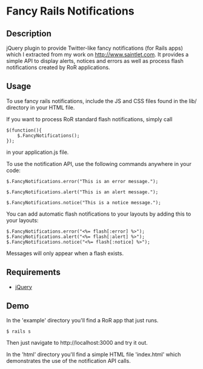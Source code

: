 Fancy Rails Notifications
=======================


Description
-----------
jQuery plugin to provide Twitter-like fancy notifications (for Rails apps) which I extracted from my work on http://www.saintlet.com. It provides a simple API to display alerts, notices and errors as well as process flash notifications created by RoR applications.


Usage
----------
To use fancy rails notifications, include the JS and CSS files found in the lib/ directory in your HTML file.


If you want to process RoR standard flash notifications, simply call

	$(function(){
		$.FancyNotifications();
	});

in your application.js file.


To use the notification API, use the following commands anywhere in your code:

	$.FancyNotifications.error("This is an error message.");

	$.FancyNotifications.alert("This is an alert message.");

	$.FancyNotifications.notice("This is a notice message.");
	

You can add automatic flash notifications to your layouts by adding this to your layouts:

	$.FancyNotifications.error("<%= flash[:error] %>");
	$.FancyNotifications.alert("<%= flash[:alert] %>");
	$.FancyNotifications.notice("<%= flash[:notice] %>");
	
Messages will only appear when a flash exists.


Requirements
------------

* [jQuery](http://download.jquery.com)

Demo
----

In the 'example' directory you'll find a RoR app that just runs.

    $ rails s
    
Then just navigate to http://localhost:3000 and try it out.

In the 'html' directory you'll find a simple HTML file 'index.html' which demonstrates the use of the notification API calls.
